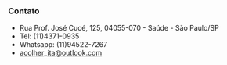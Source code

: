 ### Contato

* Rua Prof. José Cucé, 125, 04055-070 - Saúde - São Paulo/SP
* Tel: (11)4371-0935
* Whatsapp: (11)94522-7267
* acolher_ita@outlook.com
